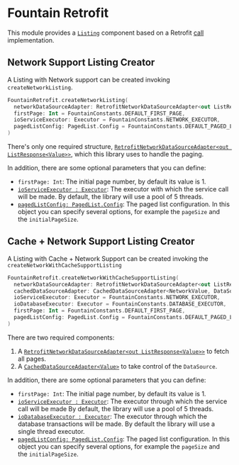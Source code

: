# Fountain Retrofit

This module provides a [`Listing`] component based on a Retrofit [call](https://square.github.io/retrofit/2.x/retrofit/retrofit2/Call.html) implementation.

## Network Support Listing Creator

A Listing with Network support can be created invoking `createNetworkListing`.
```kotlin
FountainRetrofit.createNetworkListing(
  networkDataSourceAdapter: RetrofitNetworkDataSourceAdapter<out ListResponse<out NetworkValue>>,
  firstPage: Int = FountainConstants.DEFAULT_FIRST_PAGE,
  ioServiceExecutor: Executor = FountainConstants.NETWORK_EXECUTOR,
  pagedListConfig: PagedList.Config = FountainConstants.DEFAULT_PAGED_LIST_CONFIG
)
```

There's only one required structure, [`RetrofitNetworkDataSourceAdapter<out ListResponse<Value>>`](RetrofitNetworkDataSourceAdapter.md), which this library uses to handle the paging.

In addition, there are some optional parameters that you can define:
- `firstPage: Int`: The initial page number, by default its value is 1.
- [`ioServiceExecutor : Executor`](https://developer.android.com/reference/java/util/concurrent/Executor): The executor with which the service call will be made. By default, the library will use a pool of 5 threads.
- [`pagedListConfig: PagedList.Config`](https://developer.android.com/reference/android/arch/paging/PagedList.Config): The paged list configuration.
In this object you can specify several options, for example the `pageSize` and the `initialPageSize`. 


## Cache + Network Support Listing Creator

A Listing with Cache + Network Support can be created invoking the `createNetworkWithCacheSupportListing`


```kotlin
FountainRetrofit.createNetworkWithCacheSupportListing(
  networkDataSourceAdapter: RetrofitNetworkDataSourceAdapter<out ListResponse<out NetworkValue>>,
  cachedDataSourceAdapter: CachedDataSourceAdapter<NetworkValue, DataSourceValue>,
  ioServiceExecutor: Executor = FountainConstants.NETWORK_EXECUTOR,
  ioDatabaseExecutor: Executor = FountainConstants.DATABASE_EXECUTOR,
  firstPage: Int = FountainConstants.DEFAULT_FIRST_PAGE,
  pagedListConfig: PagedList.Config = FountainConstants.DEFAULT_PAGED_LIST_CONFIG
)
```

There are two required components:

1. A [`RetrofitNetworkDataSourceAdapter<out ListResponse<Value>>`](RetrofitNetworkDataSourceAdapter.md) to fetch all pages.
1. A [`CachedDataSourceAdapter<Value>`](CachedDataSourceAdapter.md) to take control of the `DataSource`.

In addition, there are some optional parameters that you can define:
- `firstPage: Int`: The initial page number, by default its value is 1.
- [`ioServiceExecutor : Executor`](https://developer.android.com/reference/java/util/concurrent/Executor): The executor through which the service call will be made  By default, the library will use a pool of 5 threads.
- [`ioDatabaseExecutor : Executor`](https://developer.android.com/reference/java/util/concurrent/Executor): The executor through which the database transactions will be made. By default the library will use a single thread executor.
- [`pagedListConfig: PagedList.Config`](https://developer.android.com/reference/android/arch/paging/PagedList.Config): The paged list configuration.
In this object you can specify several options, for example the `pageSize` and the `initialPageSize`. 

[`Listing`]: Listing.md
